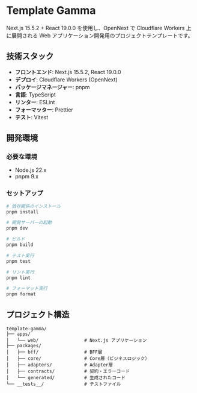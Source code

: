 # Template Gamma

Next.js 15.5.2 + React 19.0.0 を使用し、OpenNext で Cloudflare Workers 上に展開される Web アプリケーション開発用のプロジェクトテンプレートです。

## 技術スタック

- **フロントエンド**: Next.js 15.5.2, React 19.0.0
- **デプロイ**: Cloudflare Workers (OpenNext)
- **パッケージマネージャー**: pnpm
- **言語**: TypeScript
- **リンター**: ESLint
- **フォーマッター**: Prettier
- **テスト**: Vitest

## 開発環境

### 必要な環境

- Node.js 22.x
- pnpm 9.x

### セットアップ

```bash
# 依存関係のインストール
pnpm install

# 開発サーバーの起動
pnpm dev

# ビルド
pnpm build

# テスト実行
pnpm test

# リント実行
pnpm lint

# フォーマット実行
pnpm format
```

## プロジェクト構造

```
template-gamma/
├── apps/
│   └── web/                 # Next.js アプリケーション
├── packages/
│   ├── bff/                 # BFF層
│   ├── core/                # Core層（ビジネスロジック）
│   ├── adapters/            # Adapter層
│   ├── contracts/           # 契約・エラーコード
│   └── generated/           # 生成されたコード
└── __tests__/               # テストファイル
```

